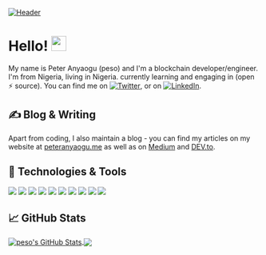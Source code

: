 <!-- More info, tips and tricks for making GitHub Profile README can be found in martinheinz article at https://towardsdatascience.com/build-a-stunning-readme-for-your-github-profile-9b80434fe5d7 -->

<!-- profile readme credit goes to  https://github.com/MartinHeinz -->

[![Header](https://raw.githubusercontent.com/peteruche21/peteruche21/master/header.png "Header")](https://peteranyaogu.me/)

# Hello! <img src="https://raw.githubusercontent.com/peteruche21/peteruche21/master/wave.gif" width="30px">

My name is Peter Anyaogu (peso) and I'm a blockchain developer/engineer. I'm from Nigeria, living in Nigeria. currently learning and engaging in (open ⚡ source). You can find me on [![Twitter][1.2]][1],  or on [![LinkedIn][3.2]][3].

## &#x270d; Blog & Writing

Apart from coding, I also maintain a blog - you can find my articles on my website at [peteranyaogu.me](https://peteranyaogu.me/blog) as well as on [Medium](https://medium.com/) and [DEV.to](https://dev.to/).


## 🔧 Technologies & Tools

![](https://img.shields.io/badge/OS-Linux-informational?style=flat&logo=linux&logoColor=white&color=2bbc8a)
![](https://img.shields.io/badge/Editor-VS_Code-informational?style=flat&logo=visual-studio-code&logoColor=white&color=2bbc8a)
![](https://img.shields.io/badge/Code-Python-informational?style=flat&logo=python&logoColor=white&color=2bbc8a)
![](https://img.shields.io/badge/Code-C-informational?style=flat&logo=C&logoColor=white&color=2bbc8a)
![](https://img.shields.io/badge/Code-Make-informational?style=flat&logo=cmake&logoColor=white&color=2bbc8a)
![](https://img.shields.io/badge/Code-Django-informational?style=flat&logo=django&logoColor=white&color=2bbc8a)
![](https://img.shields.io/badge/Shell-Bash-informational?style=flat&logo=gnu-bash&logoColor=white&color=2bbc8a)
![](https://img.shields.io/badge/Tools-PostgreSQL-informational?style=flat&logo=postgresql&logoColor=white&color=2bbc8a)
![](https://img.shields.io/badge/Tools-Docker-informational?style=flat&logo=docker&logoColor=white&color=2bbc8a)
![](https://img.shields.io/badge/Cloud-Google_Cloud-informational?style=flat&logo=google-cloud&logoColor=white&color=2bbc8a)

## &#x1f4c8; GitHub Stats
<a href="https://github.com/peteruche21/peteruche21">
  <img align="center" src="https://github-readme-stats.vercel.app/api?username=peteruche21&show_icons=true&line_height=27&count_private=true&title_color=ffffff&text_color=c9cacc&icon_color=2bbc8a&bg_color=1d1f21" alt="peso's GitHub Stats" />
</a>
<a href="https://github.com/peteruche21/peteruche21">
  <img align="center" src="https://github-readme-stats.vercel.app/api/top-langs/?username=Peteruche21&hide=java,html,css,scss&title_color=ffffff&text_color=c9cacc&icon_color=2bbc8a&bg_color=1d1f21" />
</a>
<!-- <a href="https://github.com/peteruche21/peteruche21">
  <img align="center" src="https://github-readme-stats.vercel.app/api/pin/?username=peteruche21&repo=python-project-blueprint&title_color=ffffff&text_color=c9cacc&icon_color=2bbc8a&bg_color=1d1f21" />
</a> -->

<!-- links to social media icons -->

<!-- icons with padding -->

[1.1]: http://i.imgur.com/tXSoThF.png (twitter icon with padding)
[2.1]: http://i.imgur.com/0o48UoR.png (github icon with padding)

<!-- icons without padding -->

[1.2]: http://i.imgur.com/wWzX9uB.png (twitter icon without padding)
[2.2]: http://i.imgur.com/9I6NRUm.png (github icon without padding)
[3.2]: https://raw.githubusercontent.com/peteruche21/peteruche21/master/linkedin-3-16.png (LinkedIn icon without padding)

<!-- links to your social media accounts -->

[1]: https://twitter.com/PeterAnyaogu
[2]: https://github.com/peteruche21
[3]: https://www.linkedin.com/in/anyaogu/

<!-- Resources -->
<!-- Icons: https://simpleicons.org/ -->
<!-- GitHub Stats: https://github.com/anuraghazra/github-readme-stats -->
<!-- Emojis: https://emojipedia.org/emoji/ -->
<!-- HTML Emojis: https://www.fileformat.info/index.htm -->
<!-- Shields: https://shields.io/ -->
<!-- Awesome GitHub Profile README: https://github.com/abhisheknaiidu/awesome-github-profile-readme -->
